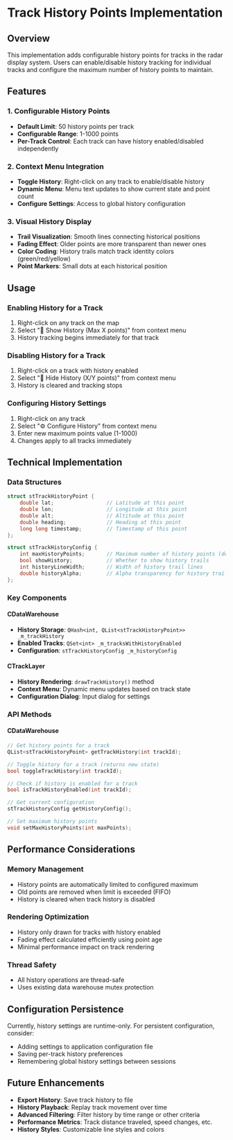 # Track History Points Implementation

## Overview
This implementation adds configurable history points for tracks in the radar display system. Users can enable/disable history tracking for individual tracks and configure the maximum number of history points to maintain.

## Features

### 1. Configurable History Points
- **Default Limit**: 50 history points per track
- **Configurable Range**: 1-1000 points
- **Per-Track Control**: Each track can have history enabled/disabled independently

### 2. Context Menu Integration
- **Toggle History**: Right-click on any track to enable/disable history
- **Dynamic Menu**: Menu text updates to show current state and point count
- **Configure Settings**: Access to global history configuration

### 3. Visual History Display
- **Trail Visualization**: Smooth lines connecting historical positions
- **Fading Effect**: Older points are more transparent than newer ones
- **Color Coding**: History trails match track identity colors (green/red/yellow)
- **Point Markers**: Small dots at each historical position

## Usage

### Enabling History for a Track
1. Right-click on any track on the map
2. Select "📍 Show History (Max X points)" from context menu
3. History tracking begins immediately for that track

### Disabling History for a Track
1. Right-click on a track with history enabled
2. Select "📍 Hide History (X/Y points)" from context menu
3. History is cleared and tracking stops

### Configuring History Settings
1. Right-click on any track
2. Select "⚙️ Configure History" from context menu
3. Enter new maximum points value (1-1000)
4. Changes apply to all tracks immediately

## Technical Implementation

### Data Structures
```cpp
struct stTrackHistoryPoint {
    double lat;                 // Latitude at this point
    double lon;                 // Longitude at this point
    double alt;                 // Altitude at this point
    double heading;             // Heading at this point
    long long timestamp;        // Timestamp of this point
};

struct stTrackHistoryConfig {
    int maxHistoryPoints;       // Maximum number of history points (default 50)
    bool showHistory;           // Whether to show history trails
    int historyLineWidth;       // Width of history trail lines
    double historyAlpha;        // Alpha transparency for history trails
};
```

### Key Components

#### CDataWarehouse
- **History Storage**: `QHash<int, QList<stTrackHistoryPoint>> _m_trackHistory`
- **Enabled Tracks**: `QSet<int> _m_tracksWithHistoryEnabled`
- **Configuration**: `stTrackHistoryConfig _m_historyConfig`

#### CTrackLayer
- **History Rendering**: `drawTrackHistory()` method
- **Context Menu**: Dynamic menu updates based on track state
- **Configuration Dialog**: Input dialog for settings

### API Methods

#### CDataWarehouse
```cpp
// Get history points for a track
QList<stTrackHistoryPoint> getTrackHistory(int trackId);

// Toggle history for a track (returns new state)
bool toggleTrackHistory(int trackId);

// Check if history is enabled for a track
bool isTrackHistoryEnabled(int trackId);

// Get current configuration
stTrackHistoryConfig getHistoryConfig();

// Set maximum history points
void setMaxHistoryPoints(int maxPoints);
```

## Performance Considerations

### Memory Management
- History points are automatically limited to configured maximum
- Old points are removed when limit is exceeded (FIFO)
- History is cleared when track history is disabled

### Rendering Optimization
- History only drawn for tracks with history enabled
- Fading effect calculated efficiently using point age
- Minimal performance impact on track rendering

### Thread Safety
- All history operations are thread-safe
- Uses existing data warehouse mutex protection

## Configuration Persistence
Currently, history settings are runtime-only. For persistent configuration, consider:
- Adding settings to application configuration file
- Saving per-track history preferences
- Remembering global history settings between sessions

## Future Enhancements
- **Export History**: Save track history to file
- **History Playback**: Replay track movement over time
- **Advanced Filtering**: Filter history by time range or other criteria
- **Performance Metrics**: Track distance traveled, speed changes, etc.
- **History Styles**: Customizable line styles and colors